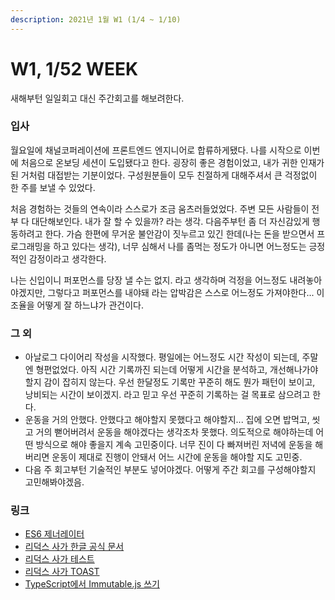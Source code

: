 ```yaml
---
description: 2021년 1월 W1 (1/4 ~ 1/10)
---
```


# W1, 1/52 WEEK

새해부턴 일일회고 대신 주간회고를 해보려한다.

### 입사

월요일에 채널코퍼레이션에 프론트엔드 엔지니어로 합류하게됐다. 나를 시작으로 이번에 처음으로 온보딩 세션이 도입됐다고 한다. 굉장히 좋은 경험이었고, 내가 귀한 인재가 된 거처럼 대접받는 기분이었다. 구성원분들이 모두 친절하게 대해주셔서 큰 걱정없이 한 주를 보낼 수 있었다.

처음 경험하는 것들의 연속이라 스스로가 조금 움츠러들었었다. 주변 모든 사람들이 전부 다 대단해보인다. 내가 잘 할 수 있을까? 라는 생각. 다음주부턴 좀 더 자신감있게 행동하려고 한다. 가슴 한편에 무거운 불안감이 짓누르고 있긴 한데\(나는 돈을 받으면서 프로그래밍을 하고 있다는 생각\), 너무 심해서 나를 좀먹는 정도가 아니면 어느정도는 긍정적인 감정이라고 생각한다.

나는 신입이니 퍼포먼스를 당장 낼 수는 없지. 라고 생각하며 걱정을 어느정도 내려놓아야겠지만, 그렇다고 퍼포먼스를 내야돼 라는 압박감은 스스로 어느정도 가져야한다... 이 조율을 어떻게 잘 하느냐가 관건이다.

### 그 외

* 아날로그 다이어리 작성을 시작했다. 평일에는 어느정도 시간 작성이 되는데, 주말엔 형편없었다. 아직 시간 기록까진 되는데 어떻게 시간을 분석하고, 개선해나가야할지 감이 잡히지 않는다. 우선 한달정도 기록만 꾸준히 해도 뭔가 패턴이 보이고, 낭비되는 시간이 보이겠지. 라고 믿고 우선 꾸준히 기록하는 걸 목표로 삼으려고 한다.
* 운동을 거의 안했다. 안했다고 해야할지 못했다고 해야할지... 집에 오면 밥먹고, 씻고 거의 뻗어버려서 운동을 해야겠다는 생각조차 못했다. 의도적으로 해야하는데 어떤 방식으로 해야 좋을지 계속 고민중이다. 너무 진이 다 빠져버린 저녁에 운동을 해버리면 운동이 제대로 진행이 안돼서 어느 시간에 운동을 해야할 지도 고민중.
* 다음 주 회고부턴 기술적인 부분도 넣어야겠다. 어떻게 주간 회고를 구성해야할지 고민해봐야겠음.

### 링크

* [ES6 제너레이터](https://meetup.toast.com/posts/73)
* [리덕스 사가 한글 공식 문서](https://mskims.github.io/redux-saga-in-korean/)
* [리덕스 사가 테스트](https://nukeguys.github.io/dev/redux-saga-test/)
* [리덕스 사가 TOAST](https://meetup.toast.com/posts/136)
* [TypeScript에서 Immutable.js 쓰기](https://blog.martinwork.co.kr/typescript/2019/01/06/apply-immutablejs-with-typescript.html)

